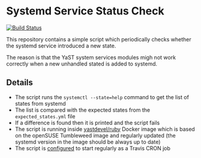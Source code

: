
# Systemd Service Status Check

[![Build Status](https://travis-ci.org/yast/systemd-change-guard.svg?branch=master)](
https://travis-ci.org/yast/systemd-change-guard)

This repository contains a simple script which periodically checks whether
the systemd service introduced a new state.

The reason is that the YaST system services modules migh not work correctly
when a new unhandled stated is added to systemd.

## Details

- The script runs the `systemctl --state=help` command to get the list of states
  from systemd
- The list is compared with the expected states from the `expected_states.yml` file
- If a difference is found then it is printed and the script fails
- The script is running inside [yastdevel/ruby](
  https://hub.docker.com/r/yastdevel/ruby/) Docker image which is based on
  the openSUSE Tumbleweed image and regularly updated (the systemd version in
  the image should be always up to date)
- The script is [configured](https://travis-ci.org/yast/systemd-change-guard/settings)
  to start regularly as a Travis CRON job
